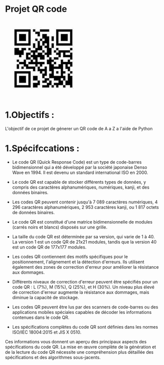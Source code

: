 # Projet  QR code  

![QR code](QR_code.jpeg)

# 1.Objectifs :

L'objectif de ce projet de génerer un QR code de A a Z a l'aide de Python 

# 1.Spécifccations :

- Le code QR (Quick Response Code) est un type de code-barres bidimensionnel qui a été développé par la société japonaise Denso Wave en 1994. Il est devenu un standard international ISO en 2000.

- Le code QR est capable de stocker différents types de données, y compris des caractères alphanumériques, numériques, kanji, et des données binaires.

- Les codes QR peuvent contenir jusqu'à 7 089 caractères numériques, 4 296 caractères alphanumériques, 2 953 caractères kanji, ou 1 817 octets de données binaires.

- Le code QR est constitué d'une matrice bidimensionnelle de modules (carrés noirs et blancs) disposés sur une grille.

- La taille du code QR est déterminée par sa version, qui varie de 1 à 40. La version 1 est un code QR de 21x21 modules, tandis que la version 40 est un code QR de 177x177 modules.

- Les codes QR contiennent des motifs spécifiques pour le positionnement, l'alignement et la détection d'erreurs. Ils utilisent également des zones de correction d'erreur pour améliorer la résistance aux dommages.

- Différents niveaux de correction d'erreur peuvent être spécifiés pour un code QR : L (7%), M (15%), Q (25%), et H (30%). Un niveau plus élevé de correction d'erreur augmente la résistance aux dommages, mais diminue la capacité de stockage.

- Les codes QR peuvent être lus par des scanners de code-barres ou des applications mobiles spéciales capables de décoder les informations contenues dans le code QR.

- Les spécifications complètes du code QR sont définies dans les normes ISO/IEC 18004:2015 et JIS X 0510.

Ces informations vous donnent un aperçu des principaux aspects des spécifications du code QR. La mise en œuvre complète de la génération et de la lecture du code QR nécessite une compréhension plus détaillée des spécifications et des algorithmes sous-jacents.
